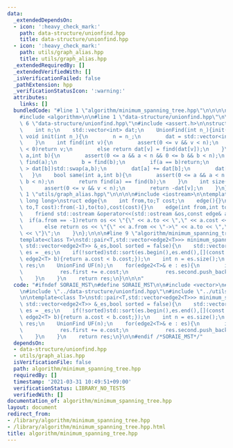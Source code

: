 ```yaml
---
data:
  _extendedDependsOn:
  - icon: ':heavy_check_mark:'
    path: data-structure/unionfind.hpp
    title: data-structure/unionfind.hpp
  - icon: ':heavy_check_mark:'
    path: utils/graph_alias.hpp
    title: utils/graph_alias.hpp
  _extendedRequiredBy: []
  _extendedVerifiedWith: []
  _isVerificationFailed: false
  _pathExtension: hpp
  _verificationStatusIcon: ':warning:'
  attributes:
    links: []
  bundledCode: "#line 1 \"algorithm/minimum_spanning_tree.hpp\"\n\n\n\n#include <vector>\n\
    #include <algorithm>\n\n#line 1 \"data-structure/unionfind.hpp\"\n\n\n\n#line\
    \ 6 \"data-structure/unionfind.hpp\"\n#include <assert.h>\n\nstruct UnionFind{\n\
    \    int n;\n    std::vector<int> dat;\n    UnionFind(int n_){init(n_);}\n   \
    \ void init(int n_){\n        n = n_;\n        dat = std::vector<int>(n_,-1);\n\
    \    }\n    int find(int v){\n        assert(0 <= v && v < n);\n        if(dat[v]\
    \ < 0)return v;\n        else return dat[v] = find(dat[v]);\n    }\n    void unite(int\
    \ a,int b){\n        assert(0 <= a && a < n && 0 <= b && b < n);\n        a =\
    \ find(a);\n        b = find(b);\n        if(a == b)return;\n        if(dat[a]\
    \ > dat[b])std::swap(a,b);\n        dat[a] += dat[b];\n        dat[b] = a;\n \
    \   }\n    bool same(int a,int b){\n        assert(0 <= a && a < n && 0 <= b &&\
    \ b < n);\n        return find(a) == find(b);\n    }\n    int size(int v){\n \
    \       assert(0 <= v && v < n);\n        return -dat[v];\n    }\n};\n\n\n#line\
    \ 1 \"utils/graph_alias.hpp\"\n\n\n\n#include <iostream>\n\ntemplate<class T =\
    \ long long>\nstruct edge{\n    int from,to;T cost;\n    edge(){}\n    edge(int\
    \ to,T cost):from(-1),to(to),cost(cost){}\n    edge(int from,int to,T cost):from(from),to(to),cost(cost){}\n\
    \    friend std::ostream &operator<<(std::ostream &os,const edge& a){\n      \
    \  if(a.from == -1)return os << \"{\" << a.to << \",\" << a.cost << \"}\";\n \
    \       else return os << \"{\" << a.from << \"->\" << a.to << \",\" << a.cost\
    \ << \"}\";\n    }\n};\n\n\n#line 9 \"algorithm/minimum_spanning_tree.hpp\"\n\n\
    template<class T>\nstd::pair<T,std::vector<edge2<T>>> minimum_spanning_tree(const\
    \ std::vector<edge2<T>> &_es,bool sorted = false){\n    std::vector<edge2<T>>\
    \ es = _es;\n    if(!sorted)std::sort(es.begin(),es.end(),[](const edge2<T> a,const\
    \ edge2<T> b){return a.cost < b.cost;});\n    int n = es.size();\n    std::pair<T,std::vector<edge2<T>>>\
    \ res;\n    UnionFind UF(n);\n    for(edge2<T>& e : es){\n        if(!UF.same(e.from,e.to)){\n\
    \            res.first += e.cost;\n            res.second.push_back(e);\n    \
    \    }\n    }\n    return res;\n}\n\n\n"
  code: "#ifndef SORAIE_MST\n#define SORAIE_MST\n\n#include <vector>\n#include <algorithm>\n\
    \n#include \"../data-structure/unionfind.hpp\"\n#include \"../utils/graph_alias.hpp\"\
    \n\ntemplate<class T>\nstd::pair<T,std::vector<edge2<T>>> minimum_spanning_tree(const\
    \ std::vector<edge2<T>> &_es,bool sorted = false){\n    std::vector<edge2<T>>\
    \ es = _es;\n    if(!sorted)std::sort(es.begin(),es.end(),[](const edge2<T> a,const\
    \ edge2<T> b){return a.cost < b.cost;});\n    int n = es.size();\n    std::pair<T,std::vector<edge2<T>>>\
    \ res;\n    UnionFind UF(n);\n    for(edge2<T>& e : es){\n        if(!UF.same(e.from,e.to)){\n\
    \            res.first += e.cost;\n            res.second.push_back(e);\n    \
    \    }\n    }\n    return res;\n}\n\n#endif /*SORAIE_MST*/"
  dependsOn:
  - data-structure/unionfind.hpp
  - utils/graph_alias.hpp
  isVerificationFile: false
  path: algorithm/minimum_spanning_tree.hpp
  requiredBy: []
  timestamp: '2021-03-31 10:49:51+09:00'
  verificationStatus: LIBRARY_NO_TESTS
  verifiedWith: []
documentation_of: algorithm/minimum_spanning_tree.hpp
layout: document
redirect_from:
- /library/algorithm/minimum_spanning_tree.hpp
- /library/algorithm/minimum_spanning_tree.hpp.html
title: algorithm/minimum_spanning_tree.hpp
---
```

